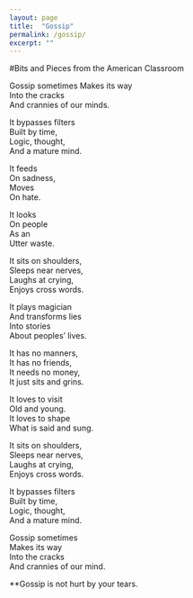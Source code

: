 ```yaml
---
layout: page
title:  "Gossip"
permalink: /gossip/
excerpt: ""
---
```


#Bits and Pieces from the American Classroom
 
Gossip sometimes
Makes its way  
Into the cracks  
And crannies of our minds.  

It bypasses filters  
Built by time,  
Logic, thought,  
And a mature mind.  

It feeds  
On sadness,  
Moves  
On hate.  

It looks  
On people  
As an  
Utter waste.  

It sits on shoulders,  
Sleeps near nerves,  
Laughs at crying,  
Enjoys cross words.  

It plays magician  
And transforms lies  
Into stories  
About peoples’ lives.  

It has no manners,  
It has no friends,  
It needs no money,  
It just sits and grins.  

It loves to visit  
Old and young.  
It loves to shape  
What is said and sung.  

It sits on shoulders,  
Sleeps near nerves,  
Laughs at crying,  
Enjoys cross words.  

It bypasses filters  
Built by time,  
Logic, thought,  
And a mature mind.  

Gossip sometimes  
Makes its way  
Into the cracks  
And crannies of our mind.  
 
**Gossip is not hurt by your tears.
